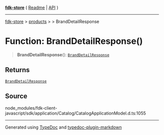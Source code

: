 [**fdk-store**](../../../README.md) ( [Readme](../../../README.md) \| [API](../../../API.md) )

---

[fdk-store](../../../API.md) > [products](../../README.md) > [<internal>](../README.md) > BrandDetailResponse

# Function: BrandDetailResponse()

> **BrandDetailResponse**(): [`BrandDetailResponse`](../type-aliases/type-alias.BrandDetailResponse.md)

## Returns

[`BrandDetailResponse`](../type-aliases/type-alias.BrandDetailResponse.md)

## Source

node_modules/fdk-client-javascript/sdk/application/Catalog/CatalogApplicationModel.d.ts:1055

---

Generated using [TypeDoc](https://typedoc.org/) and [typedoc-plugin-markdown](https://www.npmjs.com/package/typedoc-plugin-markdown)
